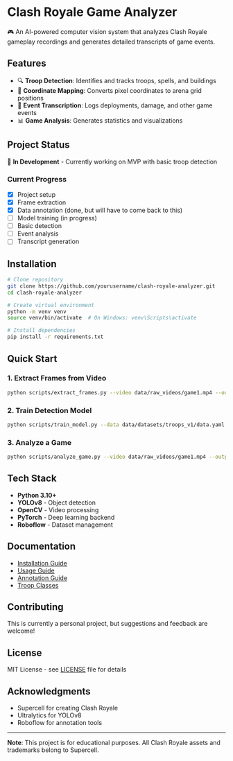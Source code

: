 # Clash Royale Game Analyzer

🎮 An AI-powered computer vision system that analyzes Clash Royale gameplay recordings and generates detailed transcripts of game events.

## Features

- 🔍 **Troop Detection**: Identifies and tracks troops, spells, and buildings
- 📍 **Coordinate Mapping**: Converts pixel coordinates to arena grid positions
- 📝 **Event Transcription**: Logs deployments, damage, and other game events
- 📊 **Game Analysis**: Generates statistics and visualizations

## Project Status

🚧 **In Development** - Currently working on MVP with basic troop detection

### Current Progress

- [x] Project setup
- [x] Frame extraction
- [x] Data annotation (done, but will have to come back to this)
- [ ] Model training (in progress)
- [ ] Basic detection
- [ ] Event analysis
- [ ] Transcript generation

## Installation

```bash
# Clone repository
git clone https://github.com/yourusername/clash-royale-analyzer.git
cd clash-royale-analyzer

# Create virtual environment
python -m venv venv
source venv/bin/activate  # On Windows: venv\Scripts\activate

# Install dependencies
pip install -r requirements.txt
```

## Quick Start

### 1. Extract Frames from Video

```bash
python scripts/extract_frames.py --video data/raw_videos/game1.mp4 --output data/frames/game1
```

### 2. Train Detection Model

```bash
python scripts/train_model.py --data data/datasets/troops_v1/data.yaml --epochs 100
```

### 3. Analyze a Game

```bash
python scripts/analyze_game.py --video data/raw_videos/game1.mp4 --output outputs/transcripts/game1.txt
```

## Tech Stack

- **Python 3.10+**
- **YOLOv8** - Object detection
- **OpenCV** - Video processing
- **PyTorch** - Deep learning backend
- **Roboflow** - Dataset management

## Documentation

- [Installation Guide](docs/installation.md)
- [Usage Guide](docs/usage.md)
- [Annotation Guide](docs/annotation_guide.md)
- [Troop Classes](docs/troop_classes.md)

## Contributing

This is currently a personal project, but suggestions and feedback are welcome!

## License

MIT License - see [LICENSE](LICENSE) file for details

## Acknowledgments

- Supercell for creating Clash Royale
- Ultralytics for YOLOv8
- Roboflow for annotation tools

---

**Note**: This project is for educational purposes. All Clash Royale assets and trademarks belong to Supercell.
